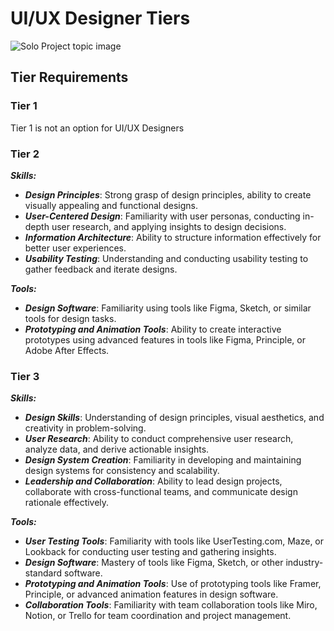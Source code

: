 # UI/UX Designer Tiers
![Solo Project topic image](../assets/horizontal-paint-splash-yellow.jpg)

## Tier Requirements

### Tier 1

Tier 1 is not an option for UI/UX Designers

### Tier 2

***Skills:***
* ***Design Principles***: Strong grasp of design principles, ability to create visually appealing and functional designs.
* ***User-Centered Design***: Familiarity with user personas, conducting in-depth user research, and applying insights to design decisions.
* ***Information Architecture***: Ability to structure information effectively for better user experiences.
* ***Usability Testing***: Understanding and conducting usability testing to gather feedback and iterate designs.

***Tools:***
* ***Design Software***: Familiarity using tools like Figma, Sketch, or similar tools for design tasks.
* ***Prototyping and Animation Tools***: Ability to create interactive prototypes using advanced features in tools like Figma, Principle, or Adobe After Effects.

### Tier 3

***Skills:***
* ***Design Skills***: Understanding of design principles, visual aesthetics, and creativity in problem-solving.
* ***User Research***: Ability to conduct comprehensive user research, analyze data, and derive actionable insights.
* ***Design System Creation***: Familiarity in developing and maintaining design systems for consistency and scalability.
* ***Leadership and Collaboration***: Ability to lead design projects, collaborate with cross-functional teams, and communicate design rationale effectively.

***Tools:***
* ***User Testing Tools***: Familiarity with tools like UserTesting.com, Maze, or Lookback for conducting user testing and gathering insights.
* ***Design Software***: Mastery of tools like Figma, Sketch, or other industry-standard software.
* ***Prototyping and Animation Tools***: Use of prototyping tools like Framer, Principle, or advanced animation features in design software.
* ***Collaboration Tools***: Familiarity with team collaboration tools like Miro, Notion, or Trello for team coordination and project management.

